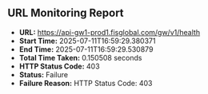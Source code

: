 ## URL Monitoring Report

- **URL:** https://api-gw1-prod1.fisglobal.com/gw/v1/health
- **Start Time:** 2025-07-11T16:59:29.380371
- **End Time:** 2025-07-11T16:59:29.530879
- **Total Time Taken:** 0.150508 seconds
- **HTTP Status Code:** 403
- **Status:** Failure
- **Failure Reason:** HTTP Status Code: 403
